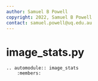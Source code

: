 ```yaml
---
author: Samuel B Powell
copyright: 2022, Samuel B Powell
contact: samuel.powell@uq.edu.au
---
```


# image_stats.py

```{eval-rst}
.. automodule:: image_stats
	:members:
```
